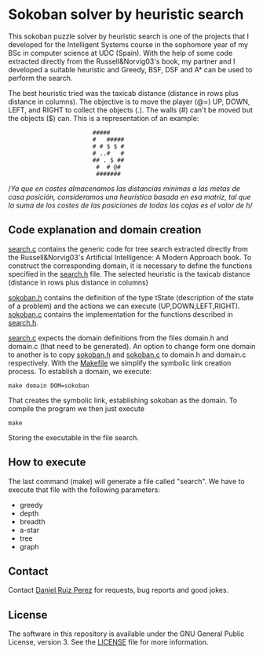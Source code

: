 Sokoban solver by heuristic search
============

This sokoban puzzle solver by heuristic search is one of the projects that I developed for the Intelligent Systems course in the sophomore year of my BSc in computer science at UDC (Spain). With the help of some code extracted directly from the Russell&Norvig03's book, my partner and I developed a suitable heuristic and Greedy, BSF, DSF and A* can be used to perform the search. 




The best heuristic tried was the taxicab distance (distance in rows plus distance in columns). The objective is to move the player (@=) UP, DOWN, LEFT, and RIGHT to collect the objects (.). The walls (#) can't be moved but the objects ($) can. This is a representation of an example:

							#####
							#   #####
							# # $ $ #
							# ..#   #
							## . $ ##
							 #  # @#
							 #######




/*Ya que en costes almacenamos las distancias mínimas a las metas de casa posición, 
	consideramos una heurística basada en esa matriz, tal que la suma de los costes de
	las posiciones de todas las cajas es el valor de h*/

	

## Code explanation and domain creation

[search.c](https://github.com/DaniRuizPerez/AutomaticReasoning/blob/master/SokobanSolverHeuristic/search.c) contains the generic code for tree search extracted directly from the Russell&Norvig03's Artificial Intelligence: A Modern Approach book. To construct the corresponding domain, it is necessary to define the functions specified in the [search.h](https://github.com/DaniRuizPerez/AutomaticReasoning/blob/master/SokobanSolverHeuristic/search.h) file. The selected heuristic is the taxicab distance (distance in rows plus distance in columns)

[sokoban.h](https://github.com/DaniRuizPerez/AutomaticReasoning/blob/master/SokobanSolverHeuristic/sokoban.h) contains the definition of the type tState (description of the state of a problem) and the actions we can execute (UP,DOWN,LEFT,RIGHT). [sokoban.c](https://github.com/DaniRuizPerez/AutomaticReasoning/blob/master/SokobanSolverHeuristic/sokoban.c) contains the implementation for the functions described in [search.h](https://github.com/DaniRuizPerez/AutomaticReasoning/blob/master/SokobanSolverHeuristic/search.h).

[search.c](https://github.com/DaniRuizPerez/AutomaticReasoning/blob/master/SokobanSolverHeuristic/search.c) expects the domain definitions from the files domain.h and domain.c (that need to be generated). An option to change form one domain to another is to copy [sokoban.h](https://github.com/DaniRuizPerez/AutomaticReasoning/blob/master/SokobanSolverHeuristic/sokoban.h) and [sokoban.c](https://github.com/DaniRuizPerez/AutomaticReasoning/blob/master/SokobanSolverHeuristic/sokoban.c) to domain.h and domain.c respectively. With the [Makefile](https://github.com/DaniRuizPerez/AutomaticReasoning/blob/master/SokobanSolverHeuristic/Makefile) we simplify the symbolic link creation process. To establish a domain, we execute:

```
make domain DOM=sokoban
```
That creates the symbolic link, establishing sokoban as the domain. To compile the program we then just execute

```
make
```
Storing the executable in the file search.


## How to execute
The last command (make) will generate a file called "search". We have to execute that file with the following parameters:

- greedy
- depth
- breadth
- a-star
- tree
- graph






## Contact

Contact [Daniel Ruiz Perez](mailto:druiz072@fiu.edu) for requests, bug reports and good jokes.


## License

The software in this repository is available under the GNU General Public License, version 3. See the [LICENSE](https://github.com/DaniRuizPerez/AutomaticReasoning/blob/master/LICENSE) file for more information.
